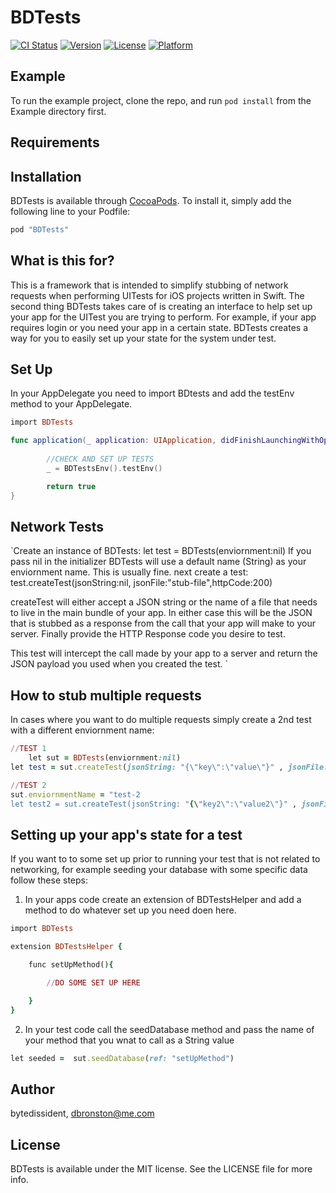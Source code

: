 # BDTests

[![CI Status](http://img.shields.io/travis/bytedissident/BDTests.svg?style=flat)](https://travis-ci.org/bytedissident/BDTests)
[![Version](https://img.shields.io/cocoapods/v/BDTests.svg?style=flat)](http://cocoapods.org/pods/BDTests)
[![License](https://img.shields.io/cocoapods/l/BDTests.svg?style=flat)](http://cocoapods.org/pods/BDTests)
[![Platform](https://img.shields.io/cocoapods/p/BDTests.svg?style=flat)](http://cocoapods.org/pods/BDTests)

## Example

To run the example project, clone the repo, and run `pod install` from the Example directory first.

## Requirements

## Installation

BDTests is available through [CocoaPods](http://cocoapods.org). To install
it, simply add the following line to your Podfile:

```ruby
pod "BDTests"
```

## What is this for?
This is a framework that is intended to simplify stubbing of network requests when performing UITests for iOS projects written in Swift. The second thing BDTests takes care of is creating an interface to help set up your app for the UITest you are trying to perform. For example, if your app requires login or you need your app in a certain state. BDTests creates a way for you to easily set up your state for the system under test. 

## Set Up
In your AppDelegate you need to import BDtests and add the testEnv method to your AppDelegate.

```ruby
import BDTests
```

```swift
func application(_ application: UIApplication, didFinishLaunchingWithOptions launchOptions: [UIApplicationLaunchOptionsKey: Any]?) -> Bool {
        
        //CHECK AND SET UP TESTS 
        _ = BDTestsEnv().testEnv()

        return true
}
```

## Network Tests 
`Create an instance of BDTests: let test = BDTests(enviornment:nil)
If you pass nil in the initializer BDTests will use a default name (String) as your enviornment name. This is usually fine.
next create a test: test.createTest(jsonString:nil, jsonFile:"stub-file",httpCode:200)

createTest will either accept a JSON string or the name of a file that needs to live in the main bundle of your app. In either case this will be the JSON that is stubbed as a response from the call that your app will make to your server. Finally provide the HTTP Response code you desire to test.

This test will intercept the call made by your app to a server and return the JSON payload you used when you created the test. `


## How to stub multiple requests
In cases where you want to do multiple requests simply create a 2nd test with a different enviornment name:

```ruby
//TEST 1
	let sut = BDTests(enviornment:nil)
let test = sut.createTest(jsonString: "{\"key\":\"value\"}" , jsonFile: nil, httpCode: 400)

//TEST 2
sut.enviornmentName = "test-2
let test2 = sut.createTest(jsonString: "{\"key2\":\"value2\"}" , jsonFile: nil, httpCode: 200)
```

## Setting up your app's state for a test
If you want to to some set up prior to running your test that is not related to networking, for example seeding your database with some specific data follow these steps:

  1. In your apps code create an extension of BDTestsHelper and add a method to do whatever set up you need doen here.

```ruby
import BDTests 

extension BDTestsHelper {

	func setUpMethod(){

		//DO SOME SET UP HERE

	}
}
```

2. In your test code call the seedDatabase method and pass the name of your method that you wnat to call as a String value

```ruby
let seeded =  sut.seedDatabase(ref: "setUpMethod")
```

## Author

bytedissident, dbronston@me.com

## License

BDTests is available under the MIT license. See the LICENSE file for more info.
